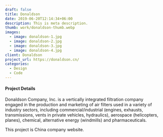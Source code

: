 ```yaml
---
draft: false
title: Donaldson
date: 2019-06-20T12:14:34+06:00
description: This is meta description.
thumb: work/donaldson-thumb.webp
images:
  - image: donaldson-1.jpg
  - image: donaldson-2.jpg
  - image: donaldson-3.jpg
  - image: donaldson-4.jpg
client: Donaldson
project_url: https://donaldson.cn/
categories:
  - Design
  - Code
---
```


#### Project Details

Donaldson Company, Inc. is a vertically integrated filtration company engaged in the production and marketing of air filters used in a variety of industry sectors, including commercial/industrial (engines, exhausts, transmissions, vents in private vehicles, hydraulics), aerospace (helicopters, planes), chemical, alternative energy (windmills) and pharmaceuticals.

This project is China company website.
